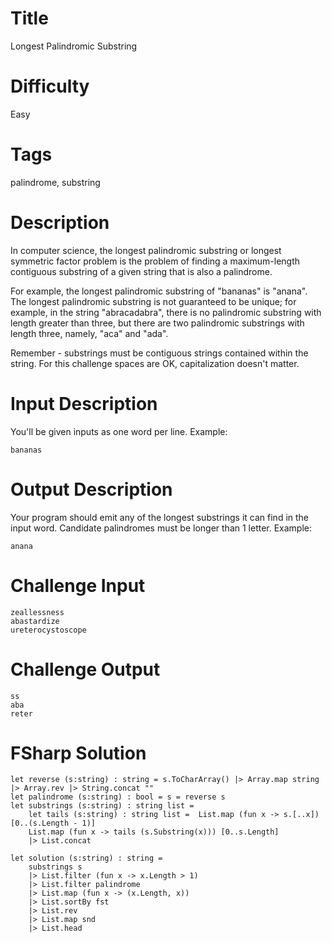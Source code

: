 # Title

Longest Palindromic Substring

# Difficulty

Easy

# Tags

palindrome, substring

# Description

In computer science, the longest palindromic substring or longest symmetric factor problem is the problem of finding a maximum-length contiguous substring of a given string that is also a palindrome. 

For example, the longest palindromic substring of "bananas" is "anana". The longest palindromic substring is not guaranteed to be unique; for example, in the string "abracadabra", there is no palindromic substring with length greater than three, but there are two palindromic substrings with length three, namely, "aca" and "ada".

Remember - substrings must be contiguous strings contained within the string. For this challenge spaces are OK, capitalization doesn't matter. 

# Input Description

You'll be given inputs as one word per line. Example:

	bananas

# Output Description

Your program should emit any of the longest substrings it can find in the input word. Candidate palindromes must be longer than 1 letter. Example:

	anana

# Challenge Input

	zeallessness
	abastardize
	ureterocystoscope

# Challenge Output

	ss
	aba
	reter

# FSharp Solution

	let reverse (s:string) : string = s.ToCharArray() |> Array.map string |> Array.rev |> String.concat ""
	let palindrome (s:string) : bool = s = reverse s
	let substrings (s:string) : string list =
		let tails (s:string) : string list =  List.map (fun x -> s.[..x]) [0..(s.Length - 1)]	
		List.map (fun x -> tails (s.Substring(x))) [0..s.Length]
		|> List.concat

	let solution (s:string) : string = 
		substrings s 
		|> List.filter (fun x -> x.Length > 1) 
		|> List.filter palindrome 
		|> List.map (fun x -> (x.Length, x)) 
		|> List.sortBy fst 
		|> List.rev
		|> List.map snd 
		|> List.head
